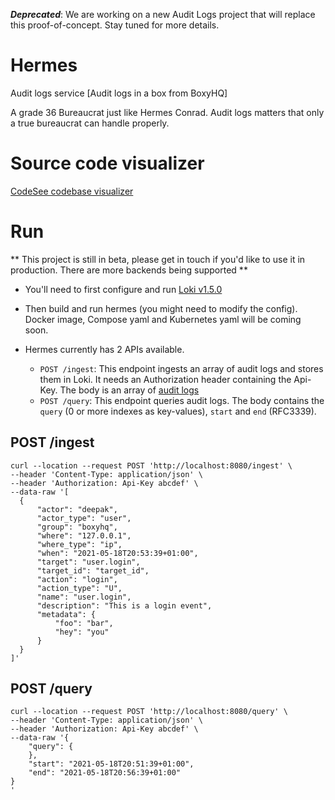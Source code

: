_**Deprecated**_: We are working on a new Audit Logs project that will replace this proof-of-concept. Stay tuned for more details.

# Hermes
Audit logs service [Audit logs in a box from BoxyHQ]

A grade 36 Bureaucrat just like Hermes Conrad. Audit logs matters that only a true bureaucrat can handle properly.

# Source code visualizer
[CodeSee codebase visualizer](https://app.codesee.io/maps/public/a248cc70-23b7-11ec-a724-79d7dd589517)

# Run
** This project is still in beta, please get in touch if you'd like to use it in production. There are more backends being supported **

- You'll need to first configure and run [Loki v1.5.0](https://github.com/grafana/loki)

- Then build and run hermes (you might need to modify the config). Docker image, Compose yaml and Kubernetes yaml will be coming soon.

- Hermes currently has 2 APIs available.
  - `POST /ingest`: This endpoint ingests an array of audit logs and stores them in Loki. It needs an Authorization header containing the Api-Key. The body is an array of [audit logs](https://github.com/boxyhq/hermes/blob/main/types/audit-log.go)
  - `POST /query`: This endpoint queries audit logs. The body contains the `query` (0 or more indexes as key-values), `start` and `end` (RFC3339).

## POST /ingest
  ```console
  curl --location --request POST 'http://localhost:8080/ingest' \
--header 'Content-Type: application/json' \
--header 'Authorization: Api-Key abcdef' \
--data-raw '[
    {
        "actor": "deepak",
        "actor_type": "user",
        "group": "boxyhq",
        "where": "127.0.0.1",
        "where_type": "ip",
        "when": "2021-05-18T20:53:39+01:00",
        "target": "user.login",
        "target_id": "target_id",
        "action": "login",
        "action_type": "U",
        "name": "user.login",
        "description": "This is a login event",
        "metadata": {
            "foo": "bar",
            "hey": "you"
        }
    }
]'
```

## POST /query
```
curl --location --request POST 'http://localhost:8080/query' \
--header 'Content-Type: application/json' \
--header 'Authorization: Api-Key abcdef' \
--data-raw '{
    "query": {
    },
    "start": "2021-05-18T20:51:39+01:00",
    "end": "2021-05-18T20:56:39+01:00"
}
'
```
